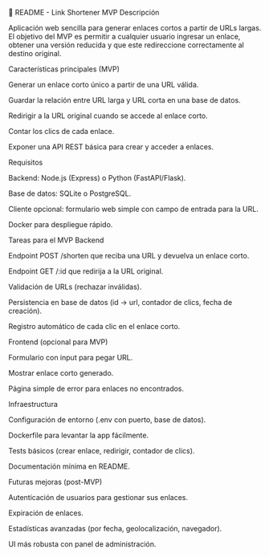 📄 README - Link Shortener MVP
Descripción

Aplicación web sencilla para generar enlaces cortos a partir de URLs largas. El objetivo del MVP es permitir a cualquier usuario ingresar un enlace, obtener una versión reducida y que este redireccione correctamente al destino original.

Características principales (MVP)

Generar un enlace corto único a partir de una URL válida.

Guardar la relación entre URL larga y URL corta en una base de datos.

Redirigir a la URL original cuando se accede al enlace corto.

Contar los clics de cada enlace.

Exponer una API REST básica para crear y acceder a enlaces.

Requisitos

Backend: Node.js (Express) o Python (FastAPI/Flask).

Base de datos: SQLite o PostgreSQL.

Cliente opcional: formulario web simple con campo de entrada para la URL.

Docker para despliegue rápido.

Tareas para el MVP
Backend

Endpoint POST /shorten que reciba una URL y devuelva un enlace corto.

Endpoint GET /:id que redirija a la URL original.

Validación de URLs (rechazar inválidas).

Persistencia en base de datos (id → url, contador de clics, fecha de creación).

Registro automático de cada clic en el enlace corto.

Frontend (opcional para MVP)

Formulario con input para pegar URL.

Mostrar enlace corto generado.

Página simple de error para enlaces no encontrados.

Infraestructura

Configuración de entorno (.env con puerto, base de datos).

Dockerfile para levantar la app fácilmente.

Tests básicos (crear enlace, redirigir, contador de clics).

Documentación mínima en README.

Futuras mejoras (post-MVP)

Autenticación de usuarios para gestionar sus enlaces.

Expiración de enlaces.

Estadísticas avanzadas (por fecha, geolocalización, navegador).

UI más robusta con panel de administración.
